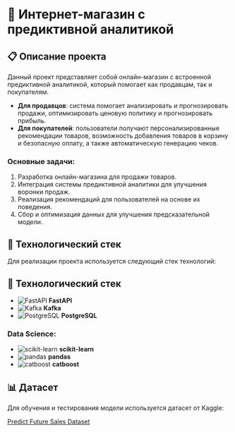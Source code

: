 # 🛒 Интернет-магазин с предиктивной аналитикой

## 📋 Описание проекта

Данный проект представляет собой онлайн-магазин с встроенной предиктивной аналитикой, который помогает как продавцам, так и покупателям. 

- **Для продавцов**: система помогает анализировать и прогнозировать продажи, оптимизировать ценовую политику и прогнозировать прибыль.
- **Для покупателей**: пользователи получают персонализированные рекомендации товаров, возможность добавления товаров в корзину и безопасную оплату, а также автоматическую генерацию чеков.

### Основные задачи:
1. Разработка онлайн-магазина для продажи товаров.
2. Интеграция системы предиктивной аналитики для улучшения воронки продаж.
3. Реализация рекомендаций для пользователей на основе их поведения.
4. Сбор и оптимизация данных для улучшения предсказательной модели.

## 🔧 Технологический стек

Для реализации проекта используется следующий стек технологий:

## 🔧 Технологический стек

- ![FastAPI](https://img.shields.io/badge/FastAPI-005571?style=for-the-badge&logo=fastapi&logoColor=white) **FastAPI**
- ![Kafka](https://img.shields.io/badge/Apache%20Kafka-231F20?style=for-the-badge&logo=apache-kafka&logoColor=white) **Kafka**
- ![PostgreSQL](https://img.shields.io/badge/PostgreSQL-316192?style=for-the-badge&logo=postgresql&logoColor=white) **PostgreSQL**

### Data Science:
- ![scikit-learn](https://img.shields.io/badge/scikit--learn-F7931E?style=for-the-badge&logo=scikit-learn&logoColor=white) **scikit-learn**
- ![pandas](https://img.shields.io/badge/pandas-150458?style=for-the-badge&logo=pandas&logoColor=white) **pandas**
- ![catboost](https://img.shields.io/badge/catboost-FF6D01?style=for-the-badge&logo=catboost&logoColor=white) **catboost**


## 📊 Датасет

Для обучения и тестирования модели используется датасет от Kaggle:

[Predict Future Sales Dataset](https://www.kaggle.com/competitions/competitive-data-science-predict-future-sales/data)
